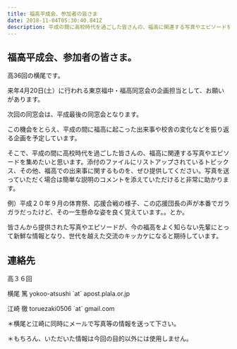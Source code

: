 ```yaml
---
title: 福高平成会、参加者の皆さま
date: 2018-11-04T05:30:40.841Z
description: 平成の間に高校時代を過ごした皆さんの、福高に関連する写真やエピソードを集めたい
---
```

## 福高平成会、参加者の皆さま。

高36回の横尾です。

来年4月20日(土）に行われる東京福中・福高同窓会の企画担当として、お願いがあります。

次回の同窓会は、平成最後の同窓会となります。

この機会をとらえ、平成の間に福高に起こった出来事や校舎の変化などを振り返る企画を予定しています。

そこで、平成の間に高校時代を過ごした皆さんの、福高に関連する写真やエピソードを集めたいと思います。添付のファイルにリストアップされているトピックス、その他、福高での出来事に関するものを、ぜひ提供してください。写真を送っていただく場合は簡単な説明のコメントを添えていただけると非常に助かります。

例）平成２０年９月の体育祭、応援合戦の様子、この応援団長の声が本番でガラガラだったけど、その一生懸命な姿を良く覚えています。。とか。

皆さんから提供された写真やエピソードが、今の福高をよく知らない先輩にとって新鮮な情報となり、世代を越えた交流のキッカケになると期待しています。

## 

## 連絡先

高３６回

横尾 篤   yokoo-atsushi \`at\` apost.plala.or.jp

江崎 徹  toruezaki0506 \`at\` gmail.com

＊横尾と江崎に同時にメールで写真等の情報を送って下さい。

＊もちろん、いただいた情報は今回の目的以外には使用しません。
